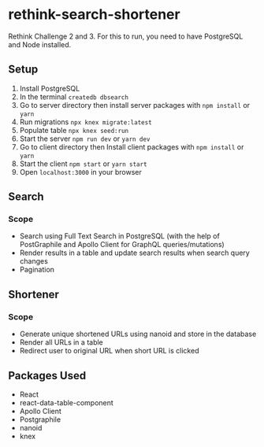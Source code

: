 # rethink-search-shortener

Rethink Challenge 2 and 3. For this to run, you need to have PostgreSQL and Node installed.

## Setup

1. Install PostgreSQL
2. In the terminal `createdb dbsearch`
3. Go to server directory then install server packages with `npm install` or `yarn`
4. Run migrations ```npx knex migrate:latest```
5. Populate table ```npx knex seed:run```
4. Start the server `npm run dev` or `yarn dev`
6. Go to client directory then Install client packages with `npm install` or `yarn`
7. Start the client `npm start` or `yarn start`
8. Open `localhost:3000` in your browser

## Search

### Scope

- Search using Full Text Search in PostgreSQL (with the help of PostGraphile and Apollo Client for GraphQL queries/mutations)
- Render results in a table and update search results when search query changes
- Pagination

## Shortener

### Scope

- Generate unique shortened URLs using nanoid and store in the database
- Render all URLs in a table
- Redirect user to original URL when short URL is clicked

## Packages Used

- React
- react-data-table-component
- Apollo Client
- Postgraphile
- nanoid
- knex
